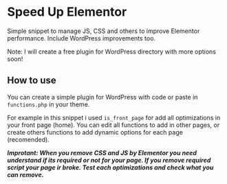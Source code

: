 # Speed Up Elementor

Simple snippet to manage JS, CSS and others to improve Elementor performance. Include WordPress improvements too.

Note: I will create a free plugin for WordPress directory with more options soon!

## How to use

You can create a simple plugin for WordPress with code or paste in `functions.php` in your theme.

For example in this snippet i used `is_front_page` for add all optimizations in your front page (home). You can edit all functions to add in other pages, or create others functions to add dynamic options for each page (recomended).

**_Improtant: When you remove CSS and JS by Elementor you need understand if its required or not for your page. If you remove required script your page ir broke. Test each optimizations and check what you can remove._** 
